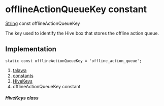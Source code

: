 
<div>

# offlineActionQueueKey constant

</div>


[String](https://api.flutter.dev/flutter/dart-core/String-class.html)
const offlineActionQueueKey



The key used to identify the Hive box that stores the offline action
queue.



## Implementation

``` language-dart
static const offlineActionQueueKey = 'offline_action_queue';
```







1.  [talawa](../../index.html)
2.  [constants](../../constants_constants/)
3.  [HiveKeys](../../constants_constants/HiveKeys-class.html)
4.  offlineActionQueueKey constant

##### HiveKeys class







